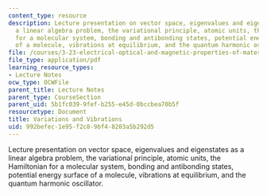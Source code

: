 ```yaml
---
content_type: resource
description: Lecture presentation on vector space, eigenvalues and eigenstates as
  a linear algebra problem, the variational principle, atomic units, the Hamiltonian
  for a molecular system, bonding and antibonding states, potential energy surface
  of a molecule, vibrations at equilibrium, and the quantum harmonic oscillator.
file: /courses/3-23-electrical-optical-and-magnetic-properties-of-materials-fall-2007/992befec1e95f2c89bf48203a5b292d5_clean6.pdf
file_type: application/pdf
learning_resource_types:
- Lecture Notes
ocw_type: OCWFile
parent_title: Lecture Notes
parent_type: CourseSection
parent_uid: 5b1fc039-9fef-b255-e45d-0bccbea70b5f
resourcetype: Document
title: Variations and Vibrations
uid: 992befec-1e95-f2c8-9bf4-8203a5b292d5
---
```

Lecture presentation on vector space, eigenvalues and eigenstates as a linear algebra problem, the variational principle, atomic units, the Hamiltonian for a molecular system, bonding and antibonding states, potential energy surface of a molecule, vibrations at equilibrium, and the quantum harmonic oscillator.

